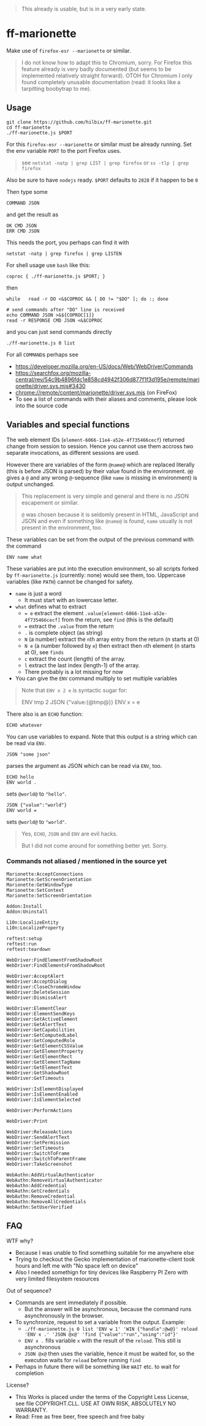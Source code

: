 > This already is usable, but is in a very early state.

# ff-marionette

Make use of `firefox-esr --marionette` or similar.

> I do not know how to adapt this to Chromium, sorry.
> For Firefox this feature already is very badly documented (but seems to be implemented relatively straight forward).
> OTOH for Chromium I only found completely unusable documentation (read: it looks like a tarpitting boobytrap to me).


## Usage

	git clone https://github.com/hilbix/ff-marionette.git
	cd ff-marionette
	./ff-marionette.js $PORT

For this `firefox-esr --marionette` or similar must be already running.
Set the env variable `PORT` to the port Firefox uses.

> see `netstat -natp | grep LIST | grep firefox` or `ss -tlp | grep firefox`

Also be sure to have `nodejs` ready.  `$PORT` defaults to `2828` if it happen to be `0`

Then type some

	COMMAND JSON

and get the result as

	OK CMD JSON
	ERR CMD JSON

This needs the port, you perhaps can find it with

	netstat -natp | grep firefox | grep LISTEN

For shell usage use `bash` like this:

	coproc { ./ff-marionette.js $PORT; }

then

	while	read -r DO <&$COPROC && [ DO != "$DO" ]; do :; done

	# send commands after "DO" line is received
	echo COMMAND JSON >&${COPROC[1]}
	read -r RESPONSE CMD JSON <&$COPROC

and you can just send commands directly

	./ff-marionette.js 0 list

For all `COMMAND`s perhaps see

- <https://developer.mozilla.org/en-US/docs/Web/WebDriver/Commands>
- <https://searchfox.org/mozilla-central/rev/54c9b4896fdc1e858cd4942f306d877f1f3d195e/remote/marionette/driver.sys.mjs#3430>
- <chrome://remote/content/marionette/driver.sys.mjs> (on FireFox)
- To see a list of commands with their aliases and comments, please look into the source code


## Variables and special functions

The web element IDs (`element-6066-11e4-a52e-4f735466cecf`) returned change from session to session.
Hence you cannot use them accross two separate invocations, as different sessions are used.

However there are variables of the form `@name@` which are replaced literally (this is before JSON is parsed) by their value
found in the environment.  `@@` gives a `@` and any wrong `@`-sequence (like `name` is missing in environment) is output unchanged.

> This replacement is very simple and general and there is no JSON escapement or similar.
>
> `@` was chosen because it is seldomly present in HTML, JavaScript and JSON and even if something like `@name@` is found,
> `name` usually is not present in the environment, too.

These variables can be set from the output of the previous command with the command

	ENV name what

These variables are put into the execution environment, so all scripts forked by `ff-marionette.js` (currently: none) would see them, too.
Uppercase variables (like `PATH`) cannot be changed for safety.

- `name` is just a word
  - It must start with an lowercase letter.
- `what` defines what to extract
  - `= e` extract the element `.value[element-6066-11e4-a52e-4f735466cecf]` from the return, see `find` (this is the default)
  - `=` extract the `.value` from the return
  - `.` is complete object (as string)
  - `N` (a number) extract the `n`th array entry from the return (n starts at 0)
  - `N e` (a number followed by `e`) then extract then `n`th element (n starts at 0), see `finds`
  - `c` extract the count (length) of the array.
  - `l` extract the last index (length-1) of the array.
  - There probably is a lot missing for now
- You can give the `ENV` command multiply to set multiple variables

> Note that `ENV x 2 e` is syntactic sugar for:
>
>	ENV tmp 2
>	JSON {"value:{@tmp@}}
>	ENV x = e

There also is an `ECHO` function:

	ECHO whatever

You can use variables to expand.  Note that this output is a string which can be read via `ENV`.

	JSON "some json"

parses the argument as JSON which can be read via `ENV`, too.

	ECHO hello
	ENV world .

sets `@world@` to `"hello"`.

	JSON {"value":"world"}
	ENV world =

sets `@world@` to `"world"`.

> Yes, `ECHO`, `JSON` and `ENV` are evil hacks.
>
> But I did not come around for something better yet.
> Sorry.


### Commands not aliased / mentioned in the source yet

```
Marionette:AcceptConnections
Marionette:GetScreenOrientation
Marionette:GetWindowType
Marionette:SetContext
Marionette:SetScreenOrientation

Addon:Install
Addon:Uninstall

L10n:LocalizeEntity
L10n:LocalizeProperty

reftest:setup
reftest:run
reftest:teardown

WebDriver:FindElementFromShadowRoot
WebDriver:FindElementsFromShadowRoot

WebDriver:AcceptAlert
WebDriver:AcceptDialog
WebDriver:CloseChromeWindow
WebDriver:DeleteSession
WebDriver:DismissAlert

WebDriver:ElementClear
WebDriver:ElementSendKeys
WebDriver:GetActiveElement
WebDriver:GetAlertText
WebDriver:GetCapabilities
WebDriver:GetComputedLabel
WebDriver:GetComputedRole
WebDriver:GetElementCSSValue
WebDriver:GetElementProperty
WebDriver:GetElementRect
WebDriver:GetElementTagName
WebDriver:GetElementText
WebDriver:GetShadowRoot
WebDriver:GetTimeouts

WebDriver:IsElementDisplayed
WebDriver:IsElementEnabled
WebDriver:IsElementSelected

WebDriver:PerformActions

WebDriver:Print

WebDriver:ReleaseActions
WebDriver:SendAlertText
WebDriver:SetPermission
WebDriver:SetTimeouts
WebDriver:SwitchToFrame
WebDriver:SwitchToParentFrame
WebDriver:TakeScreenshot

WebAuthn:AddVirtualAuthenticator
WebAuthn:RemoveVirtualAuthenticator
WebAuthn:AddCredential
WebAuthn:GetCredentials
WebAuthn:RemoveCredential
WebAuthn:RemoveAllCredentials
WebAuthn:SetUserVerified
```


## FAQ

WTF why?

- Because I was unable to find something suitable for me anywhere else
- Trying to checkout the Gecko implementation of marionette-client took hours and left me with "No space left on device"
- Also I needed somethign for tiny devices like Raspberry PI Zero with very limited filesystem resources

Out of sequence?

- Commands are sent immediately if possible.
  - But the answer will be asynchronous, because the command runs asynchronously in the browser.
- To synchronize, request to set a variable from the output.   Example:
  - `./ff-marionette.js 0 list 'ENV w 1' 'WIN {"handle":@w@}' reload 'ENV x .' 'JSON @x@' 'find {"value":"run","using":"id"}'`
  - `ENV x .` fills variable `x` with the result of the `reload`.  This still is asynchronous
  - `JSON @x@` then uses the variable, hence it must be waited for, so the executon waits for `reload` before running `find`
- Perhaps in future there will be something like `WAIT` etc. to wait for completion

License?

- This Works is placed under the terms of the Copyright Less License,  
  see file COPYRIGHT.CLL.  USE AT OWN RISK, ABSOLUTELY NO WARRANTY.
- Read: Free as free beer, free speech and free baby

